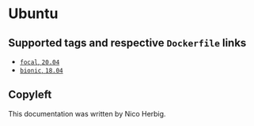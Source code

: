 # Ubuntu

## Supported tags and respective `Dockerfile` links

 * [`focal`, `20.04`](https://github.com/nicoherbigio/docker-ubuntu/blob/master/20.04/default/Dockerfile)
 * [`bionic`, `18.04`](https://github.com/nicoherbigio/docker-ubuntu/blob/master/18.04/default/Dockerfile)

## Copyleft

This documentation was written by Nico Herbig.
